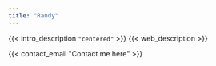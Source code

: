 ```yaml
---
title: "Randy"
---
```

{{< intro_description `"centered"` >}}
{{< web_description >}}

{{< contact_email "Contact me here" >}}